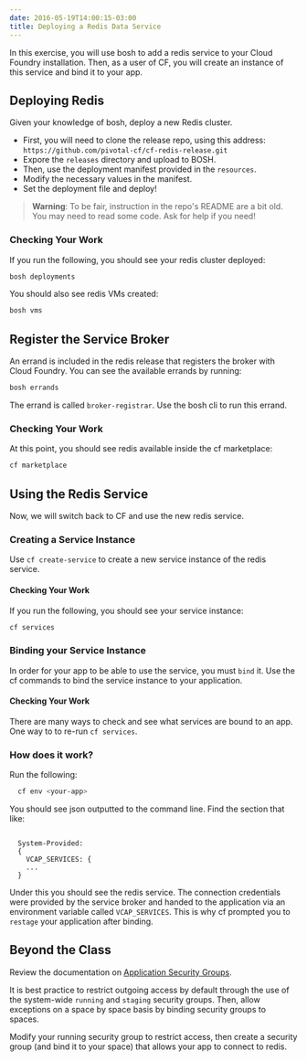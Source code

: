 ```yaml
---
date: 2016-05-19T14:00:15-03:00
title: Deploying a Redis Data Service
---
```


In this exercise, you will use bosh to add a redis service to your Cloud Foundry installation.  Then, as a user of CF, you will create an instance of this service and bind it to your app.

## Deploying Redis

Given your knowledge of bosh, deploy a new Redis cluster.

* First, you will need to clone the release repo, using this address: `https://github.com/pivotal-cf/cf-redis-release.git`
* Expore the `releases` directory and upload to BOSH.
* Then, use the deployment manifest provided in the `resources`.
* Modify the necessary values in the manifest.
* Set the deployment file and deploy!

> **Warning**: To be fair, instruction in the repo's README are a bit old. You may need to read some code. Ask for help if you need!

### Checking Your Work

If you run the following, you should see your redis cluster deployed:

```sh
bosh deployments
```

You should also see redis VMs created:

```sh
bosh vms
```

## Register the Service Broker

An errand is included in the redis release that registers the broker with Cloud Foundry.  You can see the available errands by running:

```sh
bosh errands
```

The errand is called `broker-registrar`.  Use the bosh cli to run this errand.

### Checking Your Work

At this point, you should see redis available inside the cf marketplace:

```sh
cf marketplace
```

## Using the Redis Service

Now, we will switch back to CF and use the new redis service.

### Creating a Service Instance

Use `cf create-service` to create a new service instance of the redis service.

#### Checking Your Work

If you run the following, you should see your service instance:

```sh
cf services
```

### Binding your Service Instance

In order for your app to be able to use the service, you must `bind` it.  Use the cf commands to bind the service instance to your application.

#### Checking Your Work

There are many ways to check and see what services are bound to an app.  One way to to re-run `cf services`.

### How does it work?

Run the following:

```sh
  cf env <your-app>
```

You should see json outputted to the command line.  Find the section that like:

```

  System-Provided:
  {
    VCAP_SERVICES: {
    ...
  }
```

Under this you should see the redis service.  The connection credentials were provided by the service broker and handed to the application via an environment variable called `VCAP_SERVICES`.  This is why cf prompted you to `restage` your application after binding.

## Beyond the Class

Review the documentation on [Application Security Groups](https://docs.pivotal.io/pivotalcf/adminguide/app-sec-groups.html).

It is best practice to restrict outgoing access by default through the use of the system-wide `running` and `staging` security groups.  Then, allow exceptions on a space by space basis by binding security groups to spaces.

Modify your running security group to restrict access, then create a security group (and bind it to your space) that allows your app to connect to redis.

